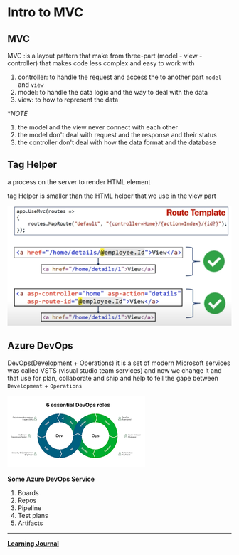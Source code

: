 # Intro to MVC
## MVC
MVC :is a layout pattern that make from three-part (model - view - controller) that makes code less complex and easy to work with 

1. controller: to handle the request and access the to another part `model` and `view`
2. model: to handle the data logic and the way to deal with the data 
3. view: to how to represent the data 


**NOTE*
1. the model and the view never connect with each other
2. the model don't deal with request and the response and their status
3. the controller don't deal with how the data format and the database 

## Tag Helper 
a process on the server to render HTML element 

tag Helper is smaller than the HTML helper that we use in the view part 


![img](Tag1.PNG)


## Azure DevOps

DevOps(Development + Operations)
it is a set of modern Microsoft services was called VSTS (visual studio team services) and now we
change it and that use for plan, collaborate and ship and help to fell the gape between `Development` + `Operations`


![img](DEVOPS.png)


**Some Azure DevOps Service**
1. Boards 
2. Repos  
3. Pipeline
4. Test plans
5. Artifacts

----------------------
**[Learning Journal](./LearningJournal.md)**
